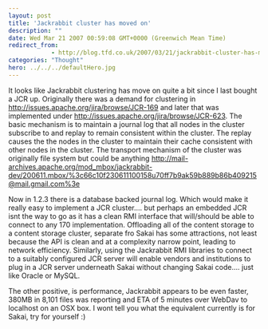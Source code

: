```yaml
---
layout: post
title: 'Jackrabbit cluster has moved on'
description: ""
date: Wed Mar 21 2007 00:59:08 GMT+0000 (Greenwich Mean Time)
redirect_from: 
            - http://blog.tfd.co.uk/2007/03/21/jackrabbit-cluster-has-moved-on/
categories: "Thought"
hero: ../../../defaultHero.jpg
---
```

It looks like Jackrabbit clustering has move on quite a bit since I last bought a JCR up. Originally there was a demand for clustering in http://issues.apache.org/jira/browse/JCR-169 and later that was implemented under http://issues.apache.org/jira/browse/JCR-623. The basic mechanism is to maintain a journal log that all nodes in the cluster subscribe to and replay to remain consistent within the cluster. The replay causes the the nodes in the cluster to maintain their cache consistent with other nodes in the cluster. The transport mechanism of the cluster was originally file system but could be anything http://mail-archives.apache.org/mod_mbox/jackrabbit-dev/200611.mbox/%3c66c10f230611100158u70ff7b9ak59b889b86b409215@mail.gmail.com%3e

Now in 1.2.3 there is a database backed journal log. Which would make it really easy to implement a JCR cluster.... but perhaps an embedded JCR isnt the way to go as it has a clean RMI interface that will/should be able to connect to any 170 implementation. Offloading all of the content storage to a content storage cluster, separate fro Sakai has some attractions, not least because the API is clean and at a complexity narrow point, leading to network efficiency. Similarly, using the Jackrabbit RMI libraries to connect to a suitably configured JCR server will enable vendors and institutions to plug in a JCR server underneath Sakai without changing Sakai code.... just like Oracle or MySQL.

The other positive, is performance, Jackrabbit appears to be even faster, 380MB in 8,101 files was reporting and ETA of 5 minutes over WebDav to localhost on an OSX box. I wont tell you what the equivalent currently is for Sakai, try for yourself :)
